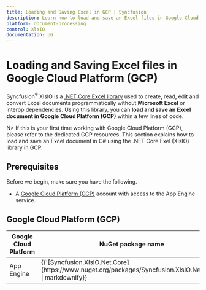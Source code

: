 ```yaml
---
title: Loading and Saving Excel in GCP | Syncfusion
description: Learn how to load and save an Excel files in Google Cloud Platform (GCP) using .NET Core Excel library (XlsIO).
platform: document-processing
control: XlsIO
documentation: UG
---
```


# Loading and Saving Excel files in Google Cloud Platform (GCP)

Syncfusion<sup>&reg;</sup> XlsIO is a [.NET Core Excel library](https://www.syncfusion.com/document-processing/excel-framework/net-core/excel-library) used to create, read, edit and convert Excel documents programmatically without **Microsoft Excel** or interop dependencies. Using this library, you can **load and save an Excel document in Google Cloud Platform (GCP)** within a few lines of code.

N> If this is your first time working with Google Cloud Platform (GCP), please refer to the dedicated GCP resources. This section explains how to load and save an Excel document in C# using the .NET Core Exel (XlsIO) library in GCP. 

## Prerequisites 

Before we begin, make sure you have the following.

* A <a href="https://console.cloud.google.com/getting-started">Google Cloud Platform (GCP)</a> account with access to the App Engine service.

## Google Cloud Platform (GCP)

<table>
<thead>
<tr>
<th>
Google Cloud Platform<br/></th><th>
NuGet package name<br/></th></tr></thead>
<tr>
<td>
App Engine
<br/></td><td>
{{'[Syncfusion.XlsIO.Net.Core](https://www.nuget.org/packages/Syncfusion.XlsIO.Net.Core)' | markdownify}}<br/> 
</td></tr>
</table>
